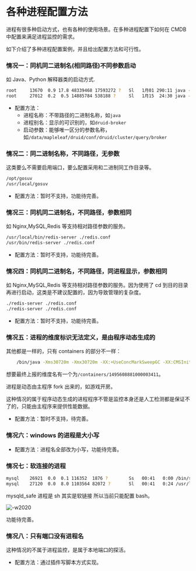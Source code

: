 # 各种进程配置方法

进程有很多种启动方式，也有各种的使用场景。在多种进程配置下如何在 CMDB 中配置来满足进程监控的需求。

如下介绍了多种进程配置案例，并且给出配置方法和可行性。

### 情况一：同机同二进制名(相同路径)不同参数启动

如 Java、Python 解释器类的启动方式.

```bash
root     13670  0.9 17.8 48339468 17593272 ?   Sl   1月01 290:11 java -server -Xms24g -Xmx24g -XX:MaxDirectMemorySize=32g -XX:+ExitOnOutOfMemoryError -Duser.timezone=UTC -Dfile.encoding=UTF-8 -Djava.io.tmpdir=var/tmp -Djava.util.logging.manager=org.apache.logging.log4j.jul.LogManager -cp /data/mapleleaf/druid/conf/druid/cluster/query/broker:/data/mapleleaf/druid/conf/druid/cluster/query/_common:/data/mapleleaf/druid/conf/druid/cluster/query/_common/hadoop-xml:/data/mapleleaf/druid/conf/druid/cluster/query/../_common:/data/mapleleaf/druid/conf/druid/cluster/query/../_common/hadoop-xml:/data/mapleleaf/druid/bin/../lib/* org.apache.druid.cli.Main server broker
root     27012  0.2  0.5 14885784 538188 ?     Sl   1月15  24:30 java -server -Xms512m -Xmx512m -XX:+ExitOnOutOfMemoryError -Duser.timezone=UTC -Dfile.encoding=UTF-8 -Djava.io.tmpdir=var/tmp -Djava.util.logging.manager=org.apache.logging.log4j.jul.LogManager -cp /data/mapleleaf/druid/conf/druid/cluster/data/middleManager:/data/mapleleaf/druid/conf/druid/cluster/data/_common:/data/mapleleaf/druid/conf/druid/cluster/data/_common/hadoop-xml:/data/mapleleaf/druid/conf/druid/cluster/data/../_common:/data/mapleleaf/druid/conf/druid/cluster/data/../_common/hadoop-xml:/data/mapleleaf/druid/bin/../lib/* org.apache.druid.cli.Main server middleManager
```

* 配置方法：
    * 进程名称：不带路径的二进制名称，如`java`
    * 进程别名：显示的可识别的，如`druid-broker`
    * 启动参数：能够唯一区分的参数名称，如`/data/mapleleaf/druid/conf/druid/cluster/query/broker`

### 情况二：同二进制名称，不同路径，无参数

这类要么不需要启用端口，要么配置采用和二进制同工作目录等。

```bash
/opt/gosuv
/usr/local/gosuv
```

* 配置方法：暂时不支持，功能待完善。

###  情况三：同机同二进制名，不同路径，参数相同

如 Nginx,MySQL,Redis 等支持相对路径参数的服务。

```bash
/usr/local/bin/redis-server ./redis.conf
/usr/bin/redis-server ./redis.conf
```

* 配置方法：暂时不支持，功能待完善。

### 情况四：同机同二进制名，不同路径，同进程显示，参数相同

如 Nginx,MySQL,Redis 等支持相对路径参数的服务。因为使用了 cd 到目的目录再进行启动，这类是不建议配置的，因为导致管理的复杂度。

```bash
./redis-server ./redis.conf
./redis-server ./redis.conf
```

* 配置方法：暂时不支持，功能待完善。

### 情况五：进程的维度标识无法定义，是由程序动态生成的

其他都是一样的，只有 containers 的部分不一样：

```bash
    /bin/java -Xms30720m -Xmx30720m -XX:+UseConcMarkSweepGC -XX:CMSInitiatingOccupancyFraction=75 -XX:+UseCMSInitiatingOccupancyOnly -XX:+DisableExplicitGC -XX:+AlwaysPreTouch -server -Djava.awt.headless=true -Dfile.encoding=UTF-8 -Djna.nosys=true -Dio.netty.noUnsafe=true -Dio.netty.noKeySetOptimization=true -Dlog4j.shutdownHookEnabled=false -Dlog4j2.disable.jmx=true -Dlog4j.skipJansi=true -XX:+HeapDumpOnOutOfMemoryError -Des.path.home=/data1/containers/1495608881000003411/es -cp /data1/containers/1495608881000003411/es/lib/* org.elasticsearch.bootstrap.Elasticsearch -d
```

想要最终上报的维度名有一个为`/containers/1495608881000003411`。

进程是动态由主程序 fork 出来的，如游戏开房。

这种情况的属于程序动态生成的进程程序不管是监控本身还是人工检测都是保证不了的，只能由主程序来提供性能数据。

* 配置方法：暂时不支持，待完善。

### 情况六：windows 的进程是大小写

* 配置方法：进程名全部改为小写，功能待完善。

### 情况七：软连接的进程

```bash
mysql    26921  0.0  0.1 116352  1876 ?        Ss   00:41   0:00 /bin/sh /usr/bin/mysqld_safe --basedir=/usr
mysql    27120  0.0  8.0 1103564 82072 ?       Sl   00:41   0:24 /usr/libexec/mysqld --basedir=/usr --datadir=/var/lib/mysql --plugin-dir=/usr/lib64/mysql/plugin --log-error=/var/log/mariadb/mariadb.log --pid-file=/var/run/mariadb/mariadb.pid --socket=/var/lib/mysql/mysql.sock
```

mysqld_safe 进程是 sh 其实是软链接 所以当前只能配置 bash。

![-w2020](../../guide/media/15809113169064.jpg)

功能待完善。

### 情况八：只有端口没有进程名

这种情况的不属于进程监控，是属于本地端口的探活。

* 配置方法：通过插件写脚本方式实现。
